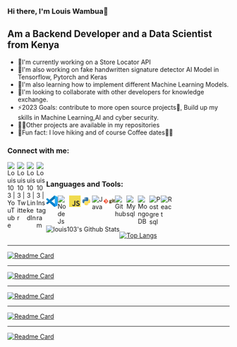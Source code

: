 ### Hi there, I'm Louis Wambua👋 

## Am a Backend Developer and a Data Scientist from Kenya
- 🌱I'm currently working on a Store Locator API
- 🌱I'm also working on fake handwritten signature detector AI Model in Tensorflow, Pytorch and Keras
- 🌱I'm also learning how to implement different Machine Learning Models.
- 👯I'm looking to collaborate with other developers for knowledge exchange.
- ⚡2023 Goals: contribute to more open source projects🥅, Build up my skills in Machine Learning,AI and cyber security.
- 👨‍💻Other projects are available in my repositories
- 🌱Fun fact: I love hiking and of course Coffee dates🤣🤣

### Connect with me:

[<img align="left" alt="Louis103 | YouTube" width="22px" src="https://cdn.jsdelivr.net/npm/simple-icons@v3/icons/youtube.svg" />][youtube]
[<img align="left" alt="Louis103 | Twitter" width="22px" src="https://cdn.jsdelivr.net/npm/simple-icons@v3/icons/twitter.svg" />][twitter]
[<img align="left" alt="Louis103 | LinkedIn" width="22px" src="https://cdn.jsdelivr.net/npm/simple-icons@v3/icons/linkedin.svg" />][linkedin]
[<img align="left" alt="Louis103 | Instagram" width="22px" src="https://cdn.jsdelivr.net/npm/simple-icons@v3/icons/instagram.svg" />][instagram]

<br />

### Languages and Tools:

<img align="left" alt="Visual Studio Code" width="26px" src="https://raw.githubusercontent.com/github/explore/80688e429a7d4ef2fca1e82350fe8e3517d3494d/topics/visual-studio-code/visual-studio-code.png" />
<img align="left" alt="Node Js" width="26px" src="https://cdn.jsdelivr.net/gh/devicons/devicon/icons/nodejs/nodejs-original.svg" />
<img align="left" alt="Javascript" width="26px" src="https://raw.githubusercontent.com/github/explore/80688e429a7d4ef2fca1e82350fe8e3517d3494d/topics/javascript/javascript.png" />
<img align="left" alt="Python" width="26px" src="https://raw.githubusercontent.com/github/explore/80688e429a7d4ef2fca1e82350fe8e3517d3494d/topics/python/python.png" />
<img align="left" alt="Java" width="26px" src="https://freepngimg.com/thumb/java/3-2-java-free-download-png.png" />
<img align="left" alt="Git Control" width="26px" src="https://raw.githubusercontent.com/github/explore/80688e429a7d4ef2fca1e82350fe8e3517d3494d/topics/git/git.png" />
<img align="left" alt="Github" width="26px" src="https://user-images.githubusercontent.com/3369400/139448065-39a229ba-4b06-434b-bc67-616e2ed80c8f.png" />
<img align="left" alt="Mysql" width="26px" src="https://cdn.jsdelivr.net/gh/devicons/devicon/icons/mysql/mysql-original.svg" />
<img align="left" alt="MongoDB" width="26px" src="https://cdn.jsdelivr.net/gh/devicons/devicon/icons/mongodb/mongodb-original.svg" />
<img align="left" alt="Postgresql" width="26px" src="https://www.postgresql.org/media/img/about/press/elephant.png" />
<img align="left" alt="React" width="26px" src="https://cdn.jsdelivr.net/gh/devicons/devicon/icons/react/react-original.svg" />

<br />
<br />
<img align="left" alt="louis103's Github Stats" src="https://github-readme-stats.vercel.app/api?username=louis103&show_icons=true&hide_border=true&theme=radical"/>

<br />
<br />

[![Top Langs](https://github-readme-stats.vercel.app/api/top-langs/?username=louis103&layout=compact)](https://github.com/anuraghazra/github-readme-stats)

---

[![Readme Card](https://github-readme-stats.vercel.app/api/pin/?username=louis103&repo=Dataframe-viewer)](https://github.com/louis103/Dataframe-viewer)

---
[![Readme Card](https://github-readme-stats.vercel.app/api/pin/?username=louis103&repo=Twitter-Sentiment-Analysis)](https://github.com/louis103/Twitter-Sentiment-Analysis)

---
[![Readme Card](https://github-readme-stats.vercel.app/api/pin/?username=louis103&repo=Fake-URL-Predictor-WebApp-Files)](https://github.com/louis103/Fake-URL-Predictor-WebApp-Files)

---
[![Readme Card](https://github-readme-stats.vercel.app/api/pin/?username=louis103&repo=FAST-API-Tutorial)](https://github.com/louis103/FAST-API-Tutorial)

---
[![Readme Card](https://github-readme-stats.vercel.app/api/pin/?username=louis103&repo=Python-Flask-Shop-API )](https://github.com/louis103/Python-Flask-Shop-API)

[website]: https://fakeurlpredictor.herokuapp.com/
[ytplaylist]: https://www.youtube.com/playlist?list=PLyjVytqeU0gVd7AV3koMN-dXbG-OuF6_2
[youtube]: https://www.youtube.com/channel/UCtRJ9ZehnIURqqARLS9PSiQ
[twitter]: https://twitter.com/luideveloper
[linkedin]: https://www.linkedin.com/in/louis-wambua-5a6b91226/
[instagram]: https://www.instagram.com/wambualouis/
